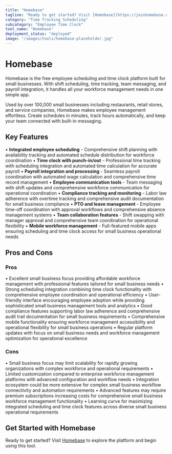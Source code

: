 ```yaml
---
title: "Homebase"
tagline: "Ready to get started? Visit [Homebase](https://joinhomebase.com) to explore the platform and begin using this tool...."
category: "Time Tracking Scheduling"
subcategory: "Employee Time Clock"
tool_name: "Homebase"
deployment_status: "deployed"
image: "/images/tools/homebase-placeholder.jpg"
---
```


# Homebase

Homebase is the free employee scheduling and time clock platform built for small businesses. With shift scheduling, time tracking, team messaging, and payroll integration, it handles all your workforce management needs in one simple app.

Used by over 100,000 small businesses including restaurants, retail stores, and service companies, Homebase makes employee management effortless. Create schedules in minutes, track hours automatically, and keep your team connected with built-in messaging.

## Key Features

• **Integrated employee scheduling** - Comprehensive shift planning with availability tracking and automated schedule distribution for workforce coordination
• **Time clock with punch-in/out** - Professional time tracking with scheduling integration and automated time calculation for accurate payroll
• **Payroll integration and processing** - Seamless payroll coordination with automated wage calculation and comprehensive time record management
• **Employee communication tools** - Team messaging with shift updates and comprehensive workforce communication for operational coordination
• **Compliance tracking and monitoring** - Labor law adherence with overtime tracking and comprehensive audit documentation for small business compliance
• **PTO and leave management** - Employee time-off coordination with approval workflows and comprehensive absence management systems
• **Team collaboration features** - Shift swapping with manager approval and comprehensive team coordination for operational flexibility
• **Mobile workforce management** - Full-featured mobile apps ensuring scheduling and time clock access for small business operational needs

## Pros and Cons

### Pros
• Excellent small business focus providing affordable workforce management with professional features tailored for small business needs
• Strong scheduling integration combining time clock functionality with comprehensive employee coordination and operational efficiency
• User-friendly interface encouraging employee adoption while providing sophisticated small business management tools and analytics
• Good compliance features supporting labor law adherence and comprehensive audit trail documentation for small business requirements
• Comprehensive mobile functionality ensuring workforce management accessibility and operational flexibility for small business operations
• Regular platform updates with focus on small business needs and workforce management optimization for operational excellence

### Cons
• Small business focus may limit scalability for rapidly growing organizations with complex workforce and operational requirements
• Limited customization compared to enterprise workforce management platforms with advanced configuration and workflow needs
• Integration ecosystem could be more extensive for complex small business workflow connectivity and automation requirements
• Advanced features may require premium subscriptions increasing costs for comprehensive small business workforce management functionality
• Learning curve for maximizing integrated scheduling and time clock features across diverse small business operational requirements

## Get Started with Homebase

Ready to get started? Visit [Homebase](https://joinhomebase.com) to explore the platform and begin using this tool.